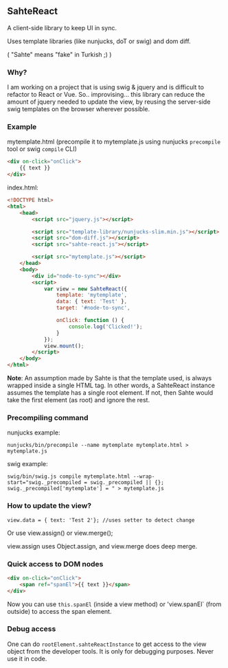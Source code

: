 ## SahteReact

A client-side library to keep UI in sync.

Uses template libraries (like nunjucks, doT or swig) and dom diff.

( "Sahte" means "fake" in Turkish ;) )

### Why?

I am working on a project that is using swig & jquery and is difficult to refactor to React or Vue.
So.. improvising... this library can reduce the amount of jquery needed to update the view, by
reusing the server-side swig templates on the browser wherever possible.

### Example

mytemplate.html (precompile it to mytemplate.js using nunjucks  `precompile` tool or swig `compile` CLI)
```html
<div on-click="onClick">
    {{ text }}
</div>
```

index.html:
```html
<!DOCTYPE html>
<html>
    <head>
        <script src="jquery.js"></script>

        <script src="template-library/nunjucks-slim.min.js"></script>
        <script src="dom-diff.js"></script>
        <script src="sahte-react.js"></script>

        <script src="mytemplate.js"></script>
    </head>
    <body>
        <div id="node-to-sync"></div>
        <script>
            var view = new SahteReact({
                template: 'mytemplate',
                data: { text: 'Test' },
                target: '#node-to-sync',

                onClick: function () {
                    console.log('Clicked!');
                }
            });
            view.mount();
        </script>
    </body>
</html>
```

**Note**: An assumption made by Sahte is that the template used, is always wrapped inside a single HTML tag. In other words, a SahteReact instance assumes the template has a single root element. If not, then Sahte would take the first element (as root) and ignore the rest.

### Precompiling command

nunjucks example:
```
nunjucks/bin/precompile --name mytemplate mytemplate.html > mytemplate.js
```

swig example:
```
swig/bin/swig.js compile mytemplate.html --wrap-start="swig._precompiled = swig._precompiled || {};
swig._precompiled['mytemplate'] = " > mytemplate.js
```

### How to update the view?

```
view.data = { text: 'Test 2'}; //uses setter to detect change
```
Or use view.assign() or view.merge();

view.assign uses Object.assign, and view.merge does deep merge.

### Quick access to DOM nodes

```html
<div on-click="onClick">
    <span ref="spanEl">{{ text }}</span>
</div>
```

Now you can use `this.spanEl` (inside a view method) or 'view.spanEl` (from outside) to access the span element.

### Debug access

One can do `rootElement.sahteReactInstance` to get access to the view object from the developer tools. It is only for
debugging purposes. Never use it in code.

